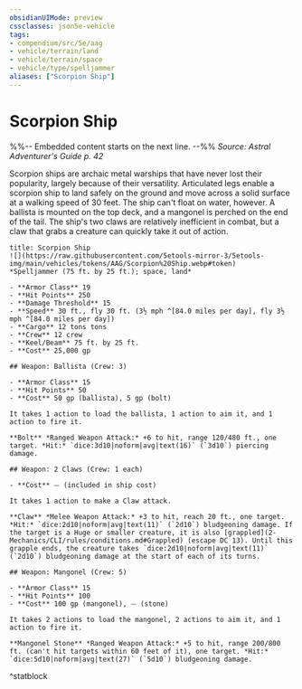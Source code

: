 ```yaml
---
obsidianUIMode: preview
cssclasses: json5e-vehicle
tags:
- compendium/src/5e/aag
- vehicle/terrain/land
- vehicle/terrain/space
- vehicle/type/spelljammer
aliases: ["Scorpion Ship"]
---
```

# Scorpion Ship
%%-- Embedded content starts on the next line. --%%
*Source: Astral Adventurer's Guide p. 42*  

Scorpion ships are archaic metal warships that have never lost their popularity, largely because of their versatility. Articulated legs enable a scorpion ship to land safely on the ground and move across a solid surface at a walking speed of 30 feet. The ship can't float on water, however. A ballista is mounted on the top deck, and a mangonel is perched on the end of the tail. The ship's two claws are relatively inefficient in combat, but a claw that grabs a creature can quickly take it out of action.

```ad-statblock
title: Scorpion Ship
![](https://raw.githubusercontent.com/5etools-mirror-3/5etools-img/main/vehicles/tokens/AAG/Scorpion%20Ship.webp#token)
*Spelljammer (75 ft. by 25 ft.); space, land*

- **Armor Class** 19
- **Hit Points** 250
- **Damage Threshold** 15
- **Speed** 30 ft., fly 30 ft. (3½ mph ^[84.0 miles per day], fly 3½ mph ^[84.0 miles per day])
- **Cargo** 12 tons tons
- **Crew** 12 crew
- **Keel/Beam** 75 ft. by 25 ft.
- **Cost** 25,000 gp

## Weapon: Ballista (Crew: 3)

- **Armor Class** 15
- **Hit Points** 50
- **Cost** 50 gp (ballista), 5 gp (bolt)

It takes 1 action to load the ballista, 1 action to aim it, and 1 action to fire it.

**Bolt** *Ranged Weapon Attack:* +6 to hit, range 120/480 ft., one target. *Hit:* `dice:3d10|noform|avg|text(16)` (`3d10`) piercing damage.

## Weapon: 2 Claws (Crew: 1 each)

- **Cost** ⏤ (included in ship cost)

It takes 1 action to make a Claw attack.

**Claw** *Melee Weapon Attack:* +3 to hit, reach 20 ft., one target. *Hit:* `dice:2d10|noform|avg|text(11)` (`2d10`) bludgeoning damage. If the target is a Huge or smaller creature, it is also [grappled](2-Mechanics/CLI/rules/conditions.md#Grappled) (escape DC 13). Until this grapple ends, the creature takes `dice:2d10|noform|avg|text(11)` (`2d10`) bludgeoning damage at the start of each of its turns.

## Weapon: Mangonel (Crew: 5)

- **Armor Class** 15
- **Hit Points** 100
- **Cost** 100 gp (mangonel), ⏤ (stone)

It takes 2 actions to load the mangonel, 2 actions to aim it, and 1 action to fire it.

**Mangonel Stone** *Ranged Weapon Attack:* +5 to hit, range 200/800 ft. (can't hit targets within 60 feet of it), one target. *Hit:* `dice:5d10|noform|avg|text(27)` (`5d10`) bludgeoning damage.
```
^statblock
